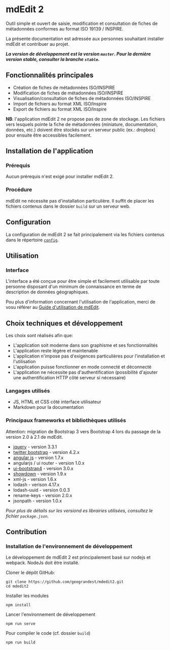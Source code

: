 # mdEdit 2

Outil simple et ouvert de saisie, modification et consultation de fiches de métadonnées conformes au format ISO 19139 / INSPIRE.

La présente documentation est adressée aux personnes souhaitant installer mdEdit et contribuer au projet.

<!-- Un [Guide d'utilisation de mdEdit](./documentation/userGuide/mdEdit_UserDocumentation.md) est également disponible. -->

**_La version de développement est la version `master`. Pour la dernière version stable, consulter la branche `stable`._**

## Fonctionnalités principales

- Création de fiches de métadonnées ISO/INSPIRE
- Modification de fiches de métadonnées ISO/INSPIRE
- Visualisation/consultation de fiches de métadonnées ISO/INSPIRE
- Import de fichiers au format XML ISO/Inspire
- Export de fichiers au format XML ISO/Inspire

**NB**: l'application mdEdit 2 ne propose pas de zone de stockage. Les fichiers vers lesquels pointe la fiche de métadonnées (miniature, documentation, données, etc.) doivent être stockés sur un serveur public (ex.: dropbox) pour ensuite être accessibles facilement.

## Installation de l'application

### Prérequis

Aucun prérequis n'est exigé pour installer mdEdit 2.

### Procédure

mdEdit ne nécessite pas d'installation particulière.
Il suffit de placer les fichiers contenus dans le dossier `build` sur un serveur web.

## Configuration

La configuration de mdEdit 2 se fait principalement via les fichiers contenus dans le répertoire [`config`](https://github.com/geograndest/mdedit2/tree/master/build/config).

## Utilisation

### Interface

L'interface a été conçue pour être simple et facilement utilisable par toute personne disposant d'un minimum de connaissance en terme de description de données géographiques.

Pou plus d'information concernant l'utilisation de l'application, merci de vosu référer au [Guide d'utilisation de mdEdit](./documentation/userGuide/mdEdit_UserDocumentation.md).

## Choix techniques et développement

Les choix sont réalisés afin que:

- L'application soit moderne dans son graphisme et ses fonctionnalités
- L'application reste légère et maintenable
- L'application n'impose pas d'exigences particulières pour l'installation et l'utilisation
- L'application puisse fonctionner en mode connecté et déconnecté
- L'application ne nécessite pas d'authentification (possibilité d'ajouter une authentification HTTP côté serveur si nécessaire)

### Langages utilisés

- JS, HTML et CSS côté interface utilisateur
- Markdown pour la documentation

### Principaux frameworks et bibliothèques utilisés

Attention: migration de Bootstrap 3 vers Bootstrap 4 lors du passage de la version 2.0 à 2.1 de mdEdit.

- [jquery](https://jquery.com/) - version 3.3.1
- [twitter bootstrap](http://getbootstrap.com/) - version 4.2.x
- [angular js](https://angularjs.org/) - version 1.7.x
- angularjs / ui router - version 1.0.x
- [ui-bootstrap4](https://morgul.github.io/ui-bootstrap4/) - version 3.0.x
- [showdown](https://github.com/showdownjs/showdown) - version 1.9.x
- xml-js - version 1.6.x
- lodash - verison 4.17.x
- lodash-uuid - version 0.0.3
- rename-keys - version 2.0.x
- jsonpath - version 1.0.x

_Pour plus de détails sur les versiond es librairies utilisées, consultez le fichier `package.json`._

## Contribution

### Installation de l'environnement de développement

Le développement de mdEdit 2 est principalement basé sur nodejs et webpack.
NodeJs doit être installé.

Cloner le dépôt GitHub:

```
git clone https://github.com/geograndest/mdedit2.git
cd mdedit2
```

Installer les modules

```
npm install
```

Lancer l'environnement de développement

```
npm run serve
```

Pour compiler le code (cf. dossier `build`)

```
npm run build
```
